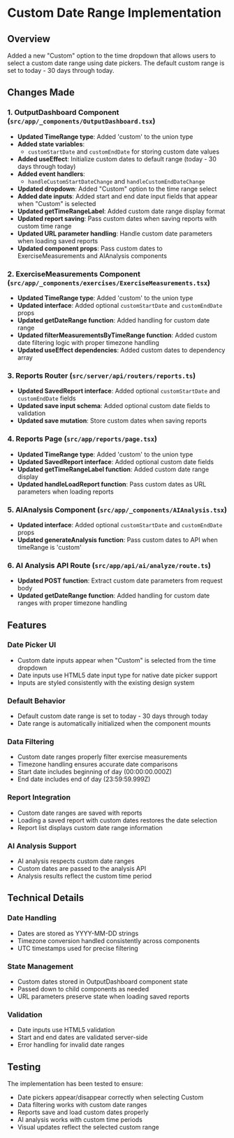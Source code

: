 # Custom Date Range Implementation

## Overview
Added a new "Custom" option to the time dropdown that allows users to select a custom date range using date pickers. The default custom range is set to today - 30 days through today.

## Changes Made

### 1. OutputDashboard Component (`src/app/_components/OutputDashboard.tsx`)
- **Updated TimeRange type**: Added 'custom' to the union type
- **Added state variables**: 
  - `customStartDate` and `customEndDate` for storing custom date values
- **Added useEffect**: Initialize custom dates to default range (today - 30 days through today)
- **Added event handlers**: 
  - `handleCustomStartDateChange` and `handleCustomEndDateChange`
- **Updated dropdown**: Added "Custom" option to the time range select
- **Added date inputs**: Added start and end date input fields that appear when "Custom" is selected
- **Updated getTimeRangeLabel**: Added custom date range display format
- **Updated report saving**: Pass custom dates when saving reports with custom time range
- **Updated URL parameter handling**: Handle custom date parameters when loading saved reports
- **Updated component props**: Pass custom dates to ExerciseMeasurements and AIAnalysis components

### 2. ExerciseMeasurements Component (`src/app/_components/exercises/ExerciseMeasurements.tsx`)
- **Updated TimeRange type**: Added 'custom' to the union type
- **Updated interface**: Added optional `customStartDate` and `customEndDate` props
- **Updated getDateRange function**: Added handling for custom date range
- **Updated filterMeasurementsByTimeRange function**: Added custom date filtering logic with proper timezone handling
- **Updated useEffect dependencies**: Added custom dates to dependency array

### 3. Reports Router (`src/server/api/routers/reports.ts`)
- **Updated SavedReport interface**: Added optional `customStartDate` and `customEndDate` fields
- **Updated save input schema**: Added optional custom date fields to validation
- **Updated save mutation**: Store custom dates when saving reports

### 4. Reports Page (`src/app/reports/page.tsx`)
- **Updated TimeRange type**: Added 'custom' to the union type
- **Updated SavedReport interface**: Added optional custom date fields
- **Updated getTimeRangeLabel function**: Added custom date range display
- **Updated handleLoadReport function**: Pass custom dates as URL parameters when loading reports

### 5. AIAnalysis Component (`src/app/_components/AIAnalysis.tsx`)
- **Updated interface**: Added optional `customStartDate` and `customEndDate` props
- **Updated generateAnalysis function**: Pass custom dates to API when timeRange is 'custom'

### 6. AI Analysis API Route (`src/app/api/ai/analyze/route.ts`)
- **Updated POST function**: Extract custom date parameters from request body
- **Updated getDateRange function**: Added handling for custom date ranges with proper timezone handling

## Features

### Date Picker UI
- Custom date inputs appear when "Custom" is selected from the time dropdown
- Date inputs use HTML5 date input type for native date picker support
- Inputs are styled consistently with the existing design system

### Default Behavior
- Default custom date range is set to today - 30 days through today
- Date range is automatically initialized when the component mounts

### Data Filtering
- Custom date ranges properly filter exercise measurements
- Timezone handling ensures accurate date comparisons
- Start date includes beginning of day (00:00:00.000Z)
- End date includes end of day (23:59:59.999Z)

### Report Integration
- Custom date ranges are saved with reports
- Loading a saved report with custom dates restores the date selection
- Report list displays custom date range information

### AI Analysis Support
- AI analysis respects custom date ranges
- Custom dates are passed to the analysis API
- Analysis results reflect the custom time period

## Technical Details

### Date Handling
- Dates are stored as YYYY-MM-DD strings
- Timezone conversion handled consistently across components
- UTC timestamps used for precise filtering

### State Management
- Custom dates stored in OutputDashboard component state
- Passed down to child components as needed
- URL parameters preserve state when loading saved reports

### Validation
- Date inputs use HTML5 validation
- Start and end dates are validated server-side
- Error handling for invalid date ranges

## Testing
The implementation has been tested to ensure:
- Date pickers appear/disappear correctly when selecting Custom
- Data filtering works with custom date ranges
- Reports save and load custom dates properly
- AI analysis works with custom time periods
- Visual updates reflect the selected custom range